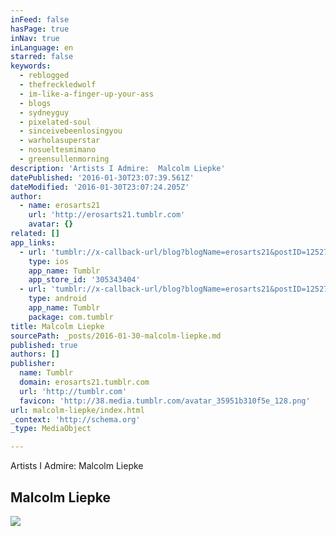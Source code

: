 ```yaml
---
inFeed: false
hasPage: true
inNav: true
inLanguage: en
starred: false
keywords:
  - reblogged
  - thefreckledwolf
  - im-like-a-finger-up-your-ass
  - blogs
  - sydneyguy
  - pixelated-soul
  - sinceivebeenlosingyou
  - warholasuperstar
  - nosueltesmimano
  - greensullenmorning
description: 'Artists I Admire:  Malcolm Liepke'
datePublished: '2016-01-30T23:07:39.561Z'
dateModified: '2016-01-30T23:07:24.205Z'
author:
  - name: erosarts21
    url: 'http://erosarts21.tumblr.com'
    avatar: {}
related: []
app_links:
  - url: 'tumblr://x-callback-url/blog?blogName=erosarts21&postID=125270191152'
    type: ios
    app_name: Tumblr
    app_store_id: '305343404'
  - url: 'tumblr://x-callback-url/blog?blogName=erosarts21&postID=125270191152'
    type: android
    app_name: Tumblr
    package: com.tumblr
title: Malcolm Liepke
sourcePath: _posts/2016-01-30-malcolm-liepke.md
published: true
authors: []
publisher:
  name: Tumblr
  domain: erosarts21.tumblr.com
  url: 'http://tumblr.com'
  favicon: 'http://38.media.tumblr.com/avatar_35951b310f5e_128.png'
url: malcolm-liepke/index.html
_context: 'http://schema.org'
_type: MediaObject

---
```

Artists I Admire:  Malcolm Liepke

<article style=""><h1>Malcolm Liepke</h1><img src="https://s3-us-west-2.amazonaws.com/the-grid-img/p/b7e3d8f7f4eb7a95d4d061f53dc32a5796a54b09.jpg" /></article>